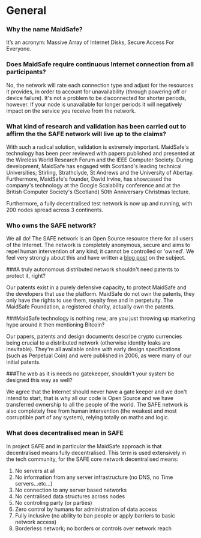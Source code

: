 # General

### Why the name MaidSafe?

It’s an acronym: Massive Array of Internet Disks, Secure Access For Everyone.

### Does MaidSafe require continuous Internet connection from all participants?

No, the network will rate each connection type and adjust for the resources it provides, in order to account for unavailability (through powering off or device failure). It's not a problem to be disconnected for shorter periods, however. If your node is unavailable for longer periods it will negatively impact on the service you receive from the network.

### What kind of research and validation has been carried out to affirm the the SAFE network will live up to the claims?

With such a radical solution, validation is extremely important. MaidSafe's technology has been peer reviewed with papers published and presented at the Wireless World Research Forum and the IEEE Computer Society. During development, MaidSafe has engaged with Scotland's leading technical Universities; Stirling, Strathclyde, St Andrews and the University of Abertay. Furthermore, MaidSafe's founder, David Irvine, has showcased the company's technology at the Google Scalability conference and at the British Computer Society's (Scotland) 50th Anniversary Christmas lecture.

Furthermore, a fully decentralised test network is now up and running, with 200 nodes spread across 3 continents.

### Who owns the SAFE network?

We all do! The SAFE network is an Open Source resource there for all users of the Internet. The network is completely anonymous, secure and aims to repel human intervention of any kind; it cannot be controlled or 'owned'. We feel very strongly about this and have written a [blog post](http://blog.maidsafe.net/2014/02/07/owning-the-network/) on the subject.

###A truly autonomous distributed network shouldn't need patents to protect it, right?

Our patents exist in a purely defensive capacity, to protect MaidSafe and the developers that use the platform. MaidSafe do not own the patents, they only have the rights to use them, royalty free and in perpetuity. The MaidSafe Foundation, a registered charity, actually own the patents.

###MaidSafe technology is nothing new; are you just throwing up marketing hype around it then mentioning Bitcoin?

Our papers, patents and design documents describe crypto currencies being crucial to a distributed network (otherwise identity leaks are inevitable). They're all available online with early design specifications (such as Perpetual Coin) and were published in 2006, as were many of our initial patents.

###The web as it is needs no gatekeeper, shouldn't your system be designed this way as well?

We agree that the Internet should never have a gate keeper and we don't intend to start, that is why all our code is Open Source and we have transferred ownership to all the people of the world. The SAFE network is also completely free from human intervention (the weakest and most corruptible part of any system), relying totally on maths and logic.

### What does decentralised mean in SAFE

In project SAFE and in particular the MaidSafe approach is that decentralised means fully decentralised. This term is used extensively in the tech community, for the SAFE core network decentralised means:

1. No servers at all
2. No information from any server infrastructure (no DNS, no Time servers...etc...)
3. No connection to any server based networks
4. No centralised data structures across nodes
5. No controling party (or parties)
6. Zero control by humans for administration of data access
6. Fully inclusive (no ability to ban people or apply barriers to basic network access)
7. Borderless network; no borders or controls over network reach

